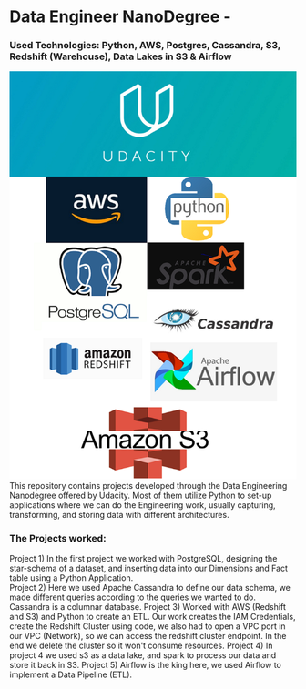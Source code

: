 # Data Engineer NanoDegree -
### Used Technologies: Python, AWS, Postgres, Cassandra, S3, Redshift (Warehouse), Data Lakes in S3 & Airflow
<img src="./stackdataeng.png">
This repository contains projects developed through the Data Engineering Nanodegree offered by Udacity.
Most of them utilize Python to set-up applications where we can do the Engineering work, usually capturing, transforming, and storing data with different architectures.

### The Projects worked:
Project 1) In the first project we worked with PostgreSQL, designing the star-schema of a dataset, and inserting data into our Dimensions and Fact table using a Python Application. <br>
Project 2) Here we used Apache Cassandra to define our data schema, we made different queries according to the queries we wanted to do. Cassandra is a columnar database.
Project 3) Worked with AWS (Redshift and S3) and Python to create an ETL. Our work creates the IAM Credentials, create the Redshift Cluster using code, we also had to open a VPC port in our VPC (Network), so we can access the redshift cluster endpoint. In the end we delete the cluster so it won't consume resources.
Project 4) In project 4 we used s3 as a data lake, and spark to process our data and store it back in S3.
Project 5) Airflow is the king here, we used Airflow to implement a Data Pipeline (ETL).
